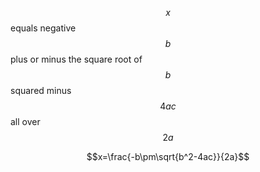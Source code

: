 $$x$$ equals negative $$b$$ plus or minus the square root of $$b$$ squared minus $$4ac$$ all over $$2a$$

$$x=\frac{-b\pm\sqrt{b^2-4ac}}{2a}$$
